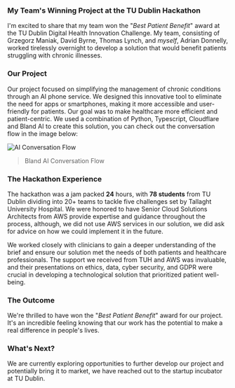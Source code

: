 ### My Team's Winning Project at the TU Dublin Hackathon


I'm excited to share that my team won the "_Best Patient Benefit_" award at the TU Dublin Digital Health
Innovation Challenge.
My team, consisting of Grzegorz Maniak, David Byrne, Thomas Lynch, 
and _myself_, Adrian Donnelly, worked tirelessly overnight to develop a solution that would benefit patients 
struggling with chronic illnesses.
### Our Project

Our project focused on simplifying the management of chronic conditions through an AI phone service. 
We designed this innovative tool to eliminate the need for apps or smartphones, making it more
accessible and user-friendly for patients. Our goal was to make healthcare more efficient 
and patient-centric. We used a combination of Python, Typescript, Cloudflare and Bland AI to create this
solution, you can check out the conversation flow in the image below:

![AI Conversation Flow](<local:bland.png>)

> Bland AI Conversation Flow

### The Hackathon Experience

The hackathon was a jam packed **24** hours, with **78 students** from TU Dublin dividing into 20+ teams to 
tackle five challenges set by Tallaght University Hospital. We were honored to have Senior Cloud 
Solutions Architects from AWS provide expertise and guidance throughout the process, although, we did 
not use AWS services in our solution, we did ask for advice on how we could implement it in the future.

We worked closely with clinicians to gain a deeper understanding of the brief and ensure our
solution met the needs of both patients and healthcare professionals. The support we received 
from TUH and AWS was invaluable, and their presentations on ethics, data, cyber security, and GDPR 
were crucial in developing a technological solution that prioritized patient well-being.

### The Outcome

We're thrilled to have won the "_Best Patient Benefit_" award for our project. It's an incredible
feeling knowing that our work has the potential to make a real difference in people's lives.

### What's Next?

We are currently exploring opportunities to further develop our project and potentially bring it to market,
we have reached out to the startup incubator at TU Dublin.